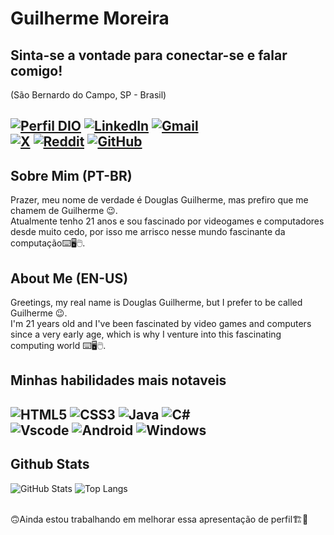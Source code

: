 # Guilherme Moreira<br>

## Sinta-se a vontade para conectar-se e falar comigo!
(São Bernardo do Campo, SP - Brasil)

[![Perfil DIO](https://img.shields.io/badge/-Meu%20Perfil%20na%20DIO-30A3DC?style=for-the-badge)](https://www.dio.me/users/dguilherme_moreira)
[![LinkedIn](https://img.shields.io/badge/LinkedIn-0077B5?style=for-the-badge&logo=linkedin&logoColor=white)](https://www.linkedin.com/in/keeper202/) 
[![Gmail](https://img.shields.io/badge/Gmail-333333?style=for-the-badge&logo=gmail&logoColor=red)](mailto:dguilherme.moreira@gmail.com) <br>
[![X](https://img.shields.io/badge/X-000?style=for-the-badge&logo=x)](https://x.com/zKeeper202)
[![Reddit](https://img.shields.io/badge/Reddit-000?style=for-the-badge&logo=reddit&logoColor=FF4500)](https://www.reddit.com/u/zKeeper202)
[![GitHub](https://img.shields.io/badge/GitHub-100000?style=for-the-badge&logo=github&logoColor=white)](https://github.com/zKeeper202/)
---

## Sobre Mim (PT-BR)
Prazer, meu nome de verdade é Douglas Guilherme, mas prefiro que me chamem de Guilherme 😉.<br>
Atualmente tenho 21 anos e sou fascinado por videogames e computadores desde muito cedo, por isso me arrisco nesse mundo fascinante da computação⌨️🖥️🖱️.

## About Me (EN-US)
Greetings, my real name is Douglas Guilherme, but I prefer to be called Guilherme 😉.<br>
I'm 21 years old and I've been fascinated by video games and computers since a very early age, which is why I venture into this fascinating computing world ⌨️🖥️🖱️.

## Minhas habilidades mais notaveis

![HTML5](https://img.shields.io/badge/HTML5-E34F26?style=for-the-badge&logo=html5&logoColor=white)
![CSS3](https://img.shields.io/badge/CSS3-1572B6?style=for-the-badge&logo=css3&logoColor=white)
![Java](https://img.shields.io/badge/java-%23ED8B00.svg?style=for-the-badge&logo=openjdk&logoColor=white)
![C#](https://img.shields.io/badge/C%23-239120?style=for-the-badge&logo=c-sharp&logoColor=white)<br>
![Vscode](https://img.shields.io/badge/Vscode-007ACC?style=for-the-badge&logo=visual-studio-code&logoColor=white)
![Android](https://img.shields.io/badge/Android-3DDC84?style=for-the-badge&logo=android&logoColor=white)
![Windows](https://img.shields.io/badge/Windows-000?style=for-the-badge&logo=windows&logoColor=2CA5E0)
---

## Github Stats

![GitHub Stats](https://github-readme-stats.vercel.app/api?username=zKeeper202&theme=transparent&bg_color=000&border_color=30A3DC&show_icons=true&icon_color=f3e600&title_color=55EAD4&text_color=FFF) ![Top Langs](https://github-readme-stats-git-masterrstaa-rickstaa.vercel.app/api/top-langs/?username=zKeeper202&layout=compact&bg_color=000&border_color=30A3DC&title_color=55EAD4&text_color=FFF)

<br> 🙃Ainda estou trabalhando em melhorar essa apresentação de perfil🏗️🚧